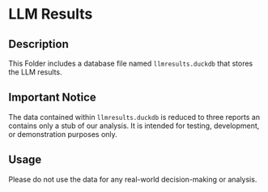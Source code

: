 # LLM Results

## Description
This Folder includes a database file named `llmresults.duckdb` that stores the LLM results.

## Important Notice
The data contained within `llmresults.duckdb` is reduced to three reports an contains only a stub of our analysis. It is intended for testing, development, or demonstration purposes only.

## Usage
Please do not use the data for any real-world decision-making or analysis.
